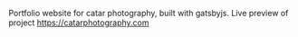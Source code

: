 Portfolio website for catar photography, built with gatsbyjs. 
Live preview of project https://catarphotography.com
